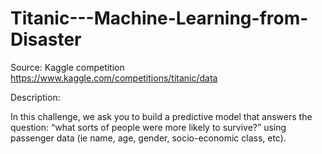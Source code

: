 # Titanic---Machine-Learning-from-Disaster

Source: Kaggle competition https://www.kaggle.com/competitions/titanic/data

Description:

In this challenge, we ask you to build a predictive model that answers the question: “what sorts of people were more likely to survive?” using passenger data (ie name, age, gender, socio-economic class, etc).

